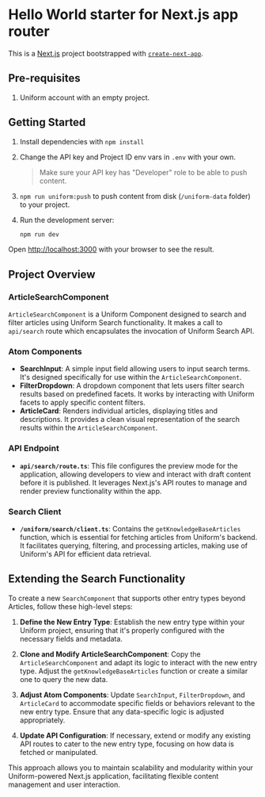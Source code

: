 # Hello World starter for Next.js app router

This is a [Next.js](https://nextjs.org/) project bootstrapped with [`create-next-app`](https://github.com/vercel/next.js/tree/canary/packages/create-next-app).

## Pre-requisites

1. Uniform account with an empty project.

## Getting Started

1. Install dependencies with `npm install`
1. Change the API key and Project ID env vars in `.env` with your own.
    > Make sure your API key has "Developer" role to be able to push content.
2. `npm run uniform:push` to push content from disk (`/uniform-data` folder) to your project. 
3. Run the development server:

    ```bash
    npm run dev
    ```

Open [http://localhost:3000](http://localhost:3000) with your browser to see the result.

## Project Overview

### ArticleSearchComponent

`ArticleSearchComponent` is a Uniform Component designed to search and filter articles using Uniform Search functionality. It makes a call to `api/search` route which encapsulates the invocation of Uniform Search API.

### Atom Components

- **SearchInput**: A simple input field allowing users to input search terms. It's designed specifically for use within the `ArticleSearchComponent`.
- **FilterDropdown**: A dropdown component that lets users filter search results based on predefined facets. It works by interacting with Uniform facets to apply specific content filters.
- **ArticleCard**: Renders individual articles, displaying titles and descriptions. It provides a clean visual representation of the search results within the `ArticleSearchComponent`.

### API Endpoint

- **`api/search/route.ts`**: This file configures the preview mode for the application, allowing developers to view and interact with draft content before it is published. It leverages Next.js's API routes to manage and render preview functionality within the app.

### Search Client

- **`/uniform/search/client.ts`**: Contains the `getKnowledgeBaseArticles` function, which is essential for fetching articles from Uniform's backend. It facilitates querying, filtering, and processing articles, making use of Uniform's API for efficient data retrieval.

## Extending the Search Functionality

To create a new `SearchComponent` that supports other entry types beyond Articles, follow these high-level steps:

1. **Define the New Entry Type**: Establish the new entry type within your Uniform project, ensuring that it's properly configured with the necessary fields and metadata.

2. **Clone and Modify ArticleSearchComponent**: Copy the `ArticleSearchComponent` and adapt its logic to interact with the new entry type. Adjust the `getKnowledgeBaseArticles` function or create a similar one to query the new data.

3. **Adjust Atom Components**: Update `SearchInput`, `FilterDropdown`, and `ArticleCard` to accommodate specific fields or behaviors relevant to the new entry type. Ensure that any data-specific logic is adjusted appropriately.

4. **Update API Configuration**: If necessary, extend or modify any existing API routes to cater to the new entry type, focusing on how data is fetched or manipulated.

This approach allows you to maintain scalability and modularity within your Uniform-powered Next.js application, facilitating flexible content management and user interaction.